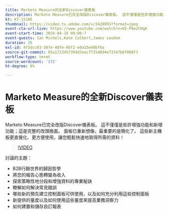 ```yaml
---
title: Marketo Measure的全新Discover儀表板
description: Marketo Measure已完全改版Discover儀表板。 這不僅僅是些許增強功能和新增功能；這是完整的改頭換面。 面板已重新想像，最重要的是簡化了。 這些新主機板更直覺化、更方便使用，讓您輕鬆快速地取得所需的資料！
kt: KT-15186
thumbnail: https://video.tv.adobe.com/v/3428093?format=jpeg
event-cta-url-live: https://www.youtube.com/watch?v=UI-P0ezCHqA
event-start-time: 2024-04-18 09:00-7
event-guests: Ian Michels,Kate Colbert,James Leedom
duration: 25
exl-id: 4f3dcc03-307e-48fe-9bf2-e0a15e40bf6a
source-git-commit: 05a172345f394d3eacff2548d4e71547bbf000f3
workflow-type: tm+mt
source-wordcount: '172'
ht-degree: 0%

---
```


# Marketo Measure的全新Discover儀表板

Marketo Measure已完全改版Discover儀表板。 這不僅僅是些許增強功能和新增功能；這是完整的改頭換面。 面板已重新想像，最重要的是簡化了。 這些新主機板更直覺化、更方便使用，讓您輕鬆快速地取得所需的資料！

>[!VIDEO](https://video.tv.adobe.com/v/3428093/?quality=12&learn=on)

討論的主題：

* B2B行銷世界的歸因哲學
* 將您的報告心態轉變為收入
* 探索策略性地分段和增強資料的專業秘訣
* 瞭解如何解決常見錯誤
* 哪些新的預先建立控制面板可供使用，以及如何充分利用這些控制面板
* 新提供的量度以及如何使用這些量度來提高業務洞察力
* 如何建置和儲存自訂報表

